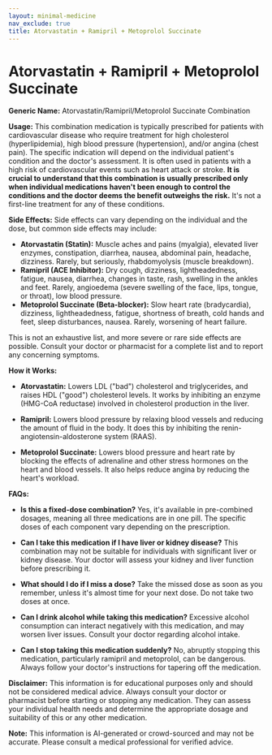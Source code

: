```yaml
---
layout: minimal-medicine
nav_exclude: true
title: Atorvastatin + Ramipril + Metoprolol Succinate
---
```


# Atorvastatin + Ramipril + Metoprolol Succinate

**Generic Name:** Atorvastatin/Ramipril/Metoprolol Succinate Combination

**Usage:** This combination medication is typically prescribed for patients with cardiovascular disease who require treatment for high cholesterol (hyperlipidemia), high blood pressure (hypertension), and/or angina (chest pain).  The specific indication will depend on the individual patient's condition and the doctor's assessment.  It is often used in patients with a high risk of cardiovascular events such as heart attack or stroke.  **It is crucial to understand that this combination is usually prescribed only when individual medications haven't been enough to control the conditions and the doctor deems the benefit outweighs the risk.**  It's not a first-line treatment for any of these conditions.

**Side Effects:** Side effects can vary depending on the individual and the dose, but common side effects may include:

* **Atorvastatin (Statin):** Muscle aches and pains (myalgia), elevated liver enzymes, constipation, diarrhea, nausea, abdominal pain, headache, dizziness.  Rarely, but seriously, rhabdomyolysis (muscle breakdown).
* **Ramipril (ACE Inhibitor):** Dry cough, dizziness, lightheadedness, fatigue, nausea, diarrhea, changes in taste, rash, swelling in the ankles and feet.  Rarely, angioedema (severe swelling of the face, lips, tongue, or throat), low blood pressure.
* **Metoprolol Succinate (Beta-blocker):** Slow heart rate (bradycardia), dizziness, lightheadedness, fatigue, shortness of breath, cold hands and feet, sleep disturbances, nausea.  Rarely, worsening of heart failure.

This is not an exhaustive list, and more severe or rare side effects are possible.  Consult your doctor or pharmacist for a complete list and to report any concerning symptoms.


**How it Works:**

* **Atorvastatin:** Lowers LDL ("bad") cholesterol and triglycerides, and raises HDL ("good") cholesterol levels.  It works by inhibiting an enzyme (HMG-CoA reductase) involved in cholesterol production in the liver.

* **Ramipril:**  Lowers blood pressure by relaxing blood vessels and reducing the amount of fluid in the body. It does this by inhibiting the renin-angiotensin-aldosterone system (RAAS).

* **Metoprolol Succinate:** Lowers blood pressure and heart rate by blocking the effects of adrenaline and other stress hormones on the heart and blood vessels.  It also helps reduce angina by reducing the heart's workload.


**FAQs:**

* **Is this a fixed-dose combination?**  Yes, it's available in pre-combined dosages, meaning all three medications are in one pill.  The specific doses of each component vary depending on the prescription.

* **Can I take this medication if I have liver or kidney disease?**  This combination may not be suitable for individuals with significant liver or kidney disease. Your doctor will assess your kidney and liver function before prescribing it.

* **What should I do if I miss a dose?**  Take the missed dose as soon as you remember, unless it's almost time for your next dose. Do not take two doses at once.

* **Can I drink alcohol while taking this medication?**  Excessive alcohol consumption can interact negatively with this medication, and may worsen liver issues. Consult your doctor regarding alcohol intake.

* **Can I stop taking this medication suddenly?**  No, abruptly stopping this medication, particularly ramipril and metoprolol, can be dangerous.  Always follow your doctor's instructions for tapering off the medication.


**Disclaimer:** This information is for educational purposes only and should not be considered medical advice.  Always consult your doctor or pharmacist before starting or stopping any medication.  They can assess your individual health needs and determine the appropriate dosage and suitability of this or any other medication.


**Note:** This information is AI-generated or crowd-sourced and may not be accurate. Please consult a medical professional for verified advice.